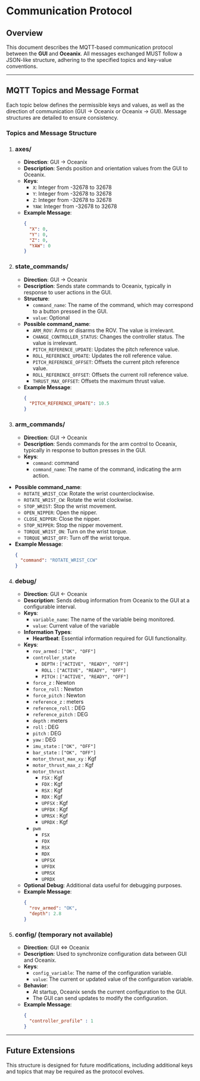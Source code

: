 # Communication Protocol

## Overview

This document describes the MQTT-based communication protocol between the **GUI** and **Oceanix**. All messages exchanged MUST follow a JSON-like structure, adhering to the specified topics and key-value conventions.

---

## MQTT Topics and Message Format

Each topic below defines the permissible keys and values, as well as the direction of communication (GUI -> Oceanix or Oceanix -> GUI). Message structures are detailed to ensure consistency.

### Topics and Message Structure

1. ### **axes/**
   - **Direction**: GUI → Oceanix
   - **Description**: Sends position and orientation values from the GUI to Oceanix.
   - **Keys**:
     - `X`: Integer from -32678 to 32678
     - `Y`: Integer from -32678 to 32678
     - `Z`: Integer from -32678 to 32678
     - `YAW`: Integer from -32678 to 32678
   - **Example Message**:
     ```json
     {
       "X": 0,
       "Y": 0,
       "Z": 0,
       "YAW": 0
     }
     ```

2. ### **state_commands/**
   - **Direction**: GUI → Oceanix
   - **Description**: Sends state commands to Oceanix, typically in response to user actions in the GUI.
   - **Structure**:
     - `command_name`: The name of the command, which may correspond to a button pressed in the GUI.
     - `value`: Optional
    - **Possible command_name**:
      - `ARM_ROV`: Arms or disarms the ROV. The value is irrelevant.
      - `CHANGE_CONTROLLER_STATUS`: Changes the controller status. The value is irrelevant.
      - `PITCH_REFERENCE_UPDATE`: Updates the pitch reference value.
      - `ROLL_REFERENCE_UPDATE`: Updates the roll reference value.
      - `PITCH_REFERENCE_OFFSET`: Offsets the current pitch reference value.
      - `ROLL_REFERENCE_OFFSET`: Offsets the current roll reference value.
      - `THRUST_MAX_OFFSET`: Offsets the maximum thrust value.
    - **Example Message**:
      ```json
      {
        "PITCH_REFERENCE_UPDATE": 10.5
      }
      ```

3. ### **arm_commands/**
   - **Direction**: GUI → Oceanix
   - **Description**: Sends commands for the arm control to Oceanix, typically in response to button presses in the GUI.
   - **Keys**:
     - `command`: command
     - `command_name`: The name of the command, indicating the arm action.
  - **Possible command_name**:
    - `ROTATE_WRIST_CCW`: Rotate the wrist counterclockwise.
    - `ROTATE_WRIST_CW`: Rotate the wrist clockwise.
    - `STOP_WRIST`: Stop the wrist movement.
    - `OPEN_NIPPER`: Open the nipper.
    - `CLOSE_NIPPER`: Close the nipper.
    - `STOP_NIPPER`: Stop the nipper movement.
    - `TORQUE_WRIST_ON`: Turn on the wrist torque.
    - `TORQUE_WRIST_OFF`: Turn off the wrist torque.
   - **Example Message**:
     ```json
     {
       "command": "ROTATE_WRIST_CCW"
     }
     ```

4. ### **debug/**
   - **Direction**: GUI ← Oceanix
   - **Description**: Sends debug information from Oceanix to the GUI at a configurable interval.
   - **Keys**:
     - `variable_name`: The name of the variable being monitored.
     - `value`: Current value of the variable
   - **Information Types**:
     - **Heartbeat**: Essential information required for GUI functionality.
    - **Keys**:
      - `rov_armed` : `["OK", "OFF"]`
      - `controller_state`
        - `DEPTH` : `["ACTIVE", "READY", "OFF"]`
        - `ROLL` : `["ACTIVE", "READY", "OFF"]`
        - `PITCH` : `["ACTIVE", "READY", "OFF"]`
      - `force_z` : Newton
      - `force_roll` : Newton
      - `force_pitch` : Newton
      - `reference_z` : meters
      - `reference_roll` : DEG
      - `reference_pitch` : DEG
      - `depth` : meters
      - `roll` : DEG
      - `pitch` : DEG
      - `yaw` : DEG
      - `imu_state` : `["OK", "OFF"]`
      - `bar_state` : `["OK", "OFF"]`
      - `motor_thrust_max_xy` : Kgf
      - `motor_thrust_max_z` : Kgf
      - `motor_thrust`
        - `FSX` : Kgf
        - `FDX` : Kgf
        - `RSX` : Kgf
        - `RDX` : Kgf
        - `UPFSX` : Kgf
        - `UPFDX` : Kgf
        - `UPRSX` : Kgf
        - `UPRDX` : Kgf
      - `pwm`
        - `FSX`
        - `FDX`
        - `RSX`
        - `RDX`
        - `UPFSX`
        - `UPFDX`
        - `UPRSX`
        - `UPRDX`
     - **Optional Debug**: Additional data useful for debugging purposes.
   - **Example Message**:
     ```json
     {
       "rov_armed": "OK",
       "depth": 2.8
     }
     ```

5. ### **config/** (temporary not available)
   - **Direction**: GUI ⇔ Oceanix
   - **Description**: Used to synchronize configuration data between GUI and Oceanix.
   - **Keys**:
     - `config_variable`: The name of the configuration variable.
     - `value`: The current or updated value of the configuration variable.
   - **Behavior**:
     - At startup, Oceanix sends the current configuration to the GUI.
     - The GUI can send updates to modify the configuration.
   - **Example Message**:
     ```json
     {
       "controller_profile" : 1 
     }
     ```
---

## Future Extensions

This structure is designed for future modifications, including additional keys and topics that may be required as the protocol evolves.
